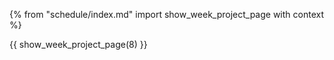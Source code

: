 {% from "schedule/index.md" import show_week_project_page with context %}

{{ show_week_project_page(8) }}
